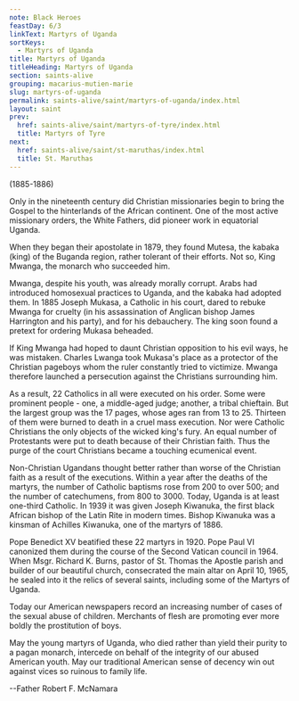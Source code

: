 ```yaml
---
note: Black Heroes
feastDay: 6/3
linkText: Martyrs of Uganda
sortKeys:
  - Martyrs of Uganda
title: Martyrs of Uganda
titleHeading: Martyrs of Uganda
section: saints-alive
grouping: macarius-mutien-marie
slug: martyrs-of-uganda
permalink: saints-alive/saint/martyrs-of-uganda/index.html
layout: saint
prev:
  href: saints-alive/saint/martyrs-of-tyre/index.html
  title: Martyrs of Tyre
next:
  href: saints-alive/saint/st-maruthas/index.html
  title: St. Maruthas
---
```

(1885-1886)

Only in the nineteenth century did Christian missionaries begin to bring the Gospel to the hinterlands of the African continent. One of the most active missionary orders, the White Fathers, did pioneer work in equatorial Uganda.

When they began their apostolate in 1879, they found Mutesa, the kabaka (king) of the Buganda region, rather tolerant of their efforts. Not so, King Mwanga, the monarch who succeeded him.

Mwanga, despite his youth, was already morally corrupt. Arabs had introduced homosexual practices to Uganda, and the kabaka had adopted them. In 1885 Joseph Mukasa, a Catholic in his court, dared to rebuke Mwanga for cruelty (in his assassination of Anglican bishop James Harrington and his party), and for his debauchery. The king soon found a pretext for ordering Mukasa beheaded.

If King Mwanga had hoped to daunt Christian opposition to his evil ways, he was mistaken. Charles Lwanga took Mukasa's place as a protector of the Christian pageboys whom the ruler constantly tried to victimize. Mwanga therefore launched a persecution against the Christians surrounding him.

As a result, 22 Catholics in all were executed on his order. Some were prominent people - one, a middle-aged judge; another, a tribal chieftain. But the largest group was the 17 pages, whose ages ran from 13 to 25. Thirteen of them were burned to death in a cruel mass execution. Nor were Catholic Christians the only objects of the wicked king's fury. An equal number of Protestants were put to death because of their Christian faith. Thus the purge of the court Christians became a touching ecumenical event.

Non-Christian Ugandans thought better rather than worse of the Christian faith as a result of the executions. Within a year after the deaths of the martyrs, the number of Catholic baptisms rose from 200 to over 500; and the number of catechumens, from 800 to 3000. Today, Uganda is at least one-third Catholic. In 1939 it was given Joseph Kiwanuka, the first black African bishop of the Latin Rite in modern times. Bishop Kiwanuka was a kinsman of Achilles Kiwanuka, one of the martyrs of 1886.

Pope Benedict XV beatified these 22 martyrs in 1920. Pope Paul VI canonized them during the course of the Second Vatican council in 1964. When Msgr. Richard K. Burns, pastor of St. Thomas the Apostle parish and builder of our beautiful church, consecrated the main altar on April 10, 1965, he sealed into it the relics of several saints, including some of the Martyrs of Uganda.

Today our American newspapers record an increasing number of cases of the sexual abuse of children. Merchants of flesh are promoting ever more boldly the prostitution of boys.

May the young martyrs of Uganda, who died rather than yield their purity to a pagan monarch, intercede on behalf of the integrity of our abused American youth. May our traditional American sense of decency win out against vices so ruinous to family life.

\--Father Robert F. McNamara